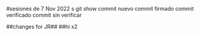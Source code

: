 #sesiones de 7 Nov 2022
s
git show
commit nuevo
commit firmado
commit verificado
commit sin verificar

##changes for JR##
##hi x2
